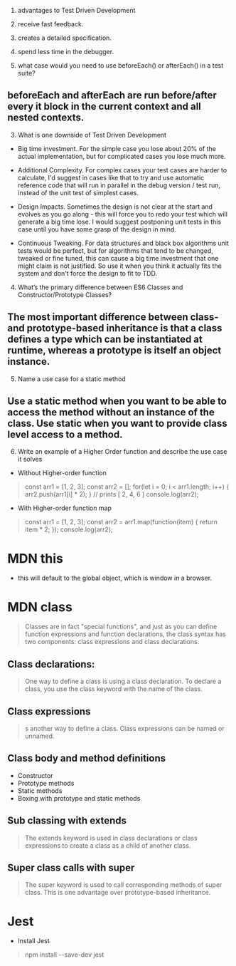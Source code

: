 1. advantages to Test Driven Development
1. receive fast feedback.
2. creates a detailed specification.
3. spend less time in the debugger.

2. what case would you need to use beforeEach() or afterEach() in a test suite?

## beforeEach and afterEach are run before/after every it block in the current context and all nested contexts.

3. What is one downside of Test Driven Development

- Big time investment. For the simple case you lose about 20% of the actual implementation, but for complicated cases you lose much more.

- Additional Complexity. For complex cases your test cases are harder to calculate, I'd suggest in cases like that to try and use automatic reference code that will run in parallel in the debug version / test run, instead of the unit test of simplest cases.

- Design Impacts. Sometimes the design is not clear at the start and evolves as you go along - this will force you to redo your test which will generate a big time lose. I would suggest postponing unit tests in this case until you have some grasp of the design in mind.

- Continuous Tweaking. For data structures and black box algorithms unit tests would be perfect, but for algorithms that tend to be changed, tweaked or fine tuned, this can cause a big time investment that one might claim is not justified. So use it when you think it actually fits the system and don't force the design to fit to TDD.

4. What’s the primary difference between ES6 Classes and Constructor/Prototype Classes?
## The most important difference between class- and prototype-based inheritance is that a class defines a type which can be instantiated at runtime, whereas a prototype is itself an object instance.

5. Name a use case for a static method
## Use a static method when you want to be able to access the method without an instance of the class. Use static when you want to provide class level access to a method.

6. Write an example of a Higher Order function and describe the use case it solves
- Without Higher-order function
> const arr1 = [1, 2, 3];
const arr2 = [];
for(let i = 0; i < arr1.length; i++) {
arr2.push(arr1[i] * 2);
}
// prints [ 2, 4, 6 ]
console.log(arr2);

- With Higher-order function map

> const arr1 = [1, 2, 3];
const arr2 = arr1.map(function(item) {
return item * 2;
});
console.log(arr2);

# MDN this
- this will default to the global object, which is window in a browser.
# MDN class
> Classes are in fact "special functions", and just as you can define function expressions and function declarations, the class syntax has two components: class expressions and class declarations.
## Class declarations:
> One way to define a class is using a class declaration. To declare a class, you use the class keyword with the name of the class.
## Class expressions
> s another way to define a class. Class expressions can be named or unnamed. 
## Class body and method definitions
- Constructor
- Prototype methods
- Static methods
- Boxing with prototype and static methods
## Sub classing with extends
> The extends keyword is used in class declarations or class expressions to create a class as a child of another class.
## Super class calls with super
> The super keyword is used to call corresponding methods of super class. This is one advantage over prototype-based inheritance.
# Jest 
- Install Jest
> npm install --save-dev jest


